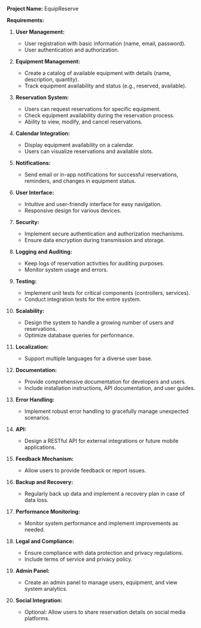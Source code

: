 **Project Name:** EquipReserve

**Requirements:**

1. **User Management:**
   - User registration with basic information (name, email, password).
   - User authentication and authorization.

2. **Equipment Management:**
   - Create a catalog of available equipment with details (name, description, quantity).
   - Track equipment availability and status (e.g., reserved, available).

3. **Reservation System:**
   - Users can request reservations for specific equipment.
   - Check equipment availability during the reservation process.
   - Ability to view, modify, and cancel reservations.

4. **Calendar Integration:**
   - Display equipment availability on a calendar.
   - Users can visualize reservations and available slots.

5. **Notifications:**
   - Send email or in-app notifications for successful reservations, reminders, and changes in equipment status.

6. **User Interface:**
   - Intuitive and user-friendly interface for easy navigation.
   - Responsive design for various devices.

7. **Security:**
   - Implement secure authentication and authorization mechanisms.
   - Ensure data encryption during transmission and storage.

8. **Logging and Auditing:**
   - Keep logs of reservation activities for auditing purposes.
   - Monitor system usage and errors.

9. **Testing:**
   - Implement unit tests for critical components (controllers, services).
   - Conduct integration tests for the entire system.

10. **Scalability:**
    - Design the system to handle a growing number of users and reservations.
    - Optimize database queries for performance.

11. **Localization:**
    - Support multiple languages for a diverse user base.

12. **Documentation:**
    - Provide comprehensive documentation for developers and users.
    - Include installation instructions, API documentation, and user guides.

13. **Error Handling:**
    - Implement robust error handling to gracefully manage unexpected scenarios.

14. **API:**
    - Design a RESTful API for external integrations or future mobile applications.

15. **Feedback Mechanism:**
    - Allow users to provide feedback or report issues.

16. **Backup and Recovery:**
    - Regularly back up data and implement a recovery plan in case of data loss.

17. **Performance Monitoring:**
    - Monitor system performance and implement improvements as needed.

18. **Legal and Compliance:**
    - Ensure compliance with data protection and privacy regulations.
    - Include terms of service and privacy policy.

19. **Admin Panel:**
    - Create an admin panel to manage users, equipment, and view system analytics.

20. **Social Integration:**
    - Optional: Allow users to share reservation details on social media platforms.
